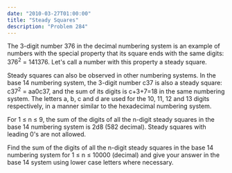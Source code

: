 ```yaml
---
date: "2010-03-27T01:00:00"
title: "Steady Squares"
description: "Problem 284"
---
```


<p>The 3-digit number 376 in the decimal numbering system is an example of numbers with the special property that its square ends with the same digits: 376<sup>2</sup> = 141376. Let's call a number with this property a steady square.</p>
<p>Steady squares can also be observed in other numbering systems. In the base 14 numbering system, the 3-digit number c37 is also a steady square: c37<sup>2</sup> = aa0c37, and the sum of its digits is c+3+7=18 in the same numbering system. The letters a, b, c and d are used for the 10, 11, 12 and 13 digits respectively, in a manner similar to the hexadecimal numbering system.</p>
<p>For 1 ≤ n ≤ 9, the sum of the digits of all the n-digit steady squares in the base 14 numbering system is 2d8 (582 decimal). Steady squares with leading 0's are not allowed.</p>
<p>Find the sum of the digits of all the n-digit steady squares in the base 14 numbering system for
1 ≤ n ≤ 10000 (decimal) and give your answer in the base 14 system using lower case letters where necessary.</p>

